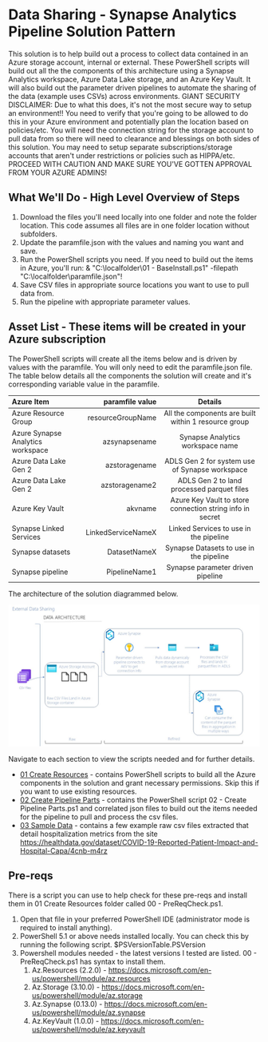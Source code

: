 # Data Sharing - Synapse Analytics Pipeline Solution Pattern 

This solution is to help build out a process to collect data contained in an Azure storage account, internal or external.  These PowerShell scripts will build out all the the components of this architecture using a Synapse Analytics workspace, Azure Data Lake storage, and an Azure Key Vault.  It will also build out the parameter driven pipelines to automate the sharing of the data (example uses CSVs) across environments.  GIANT SECURITY DISCLAIMER: Due to what this does, it's not the most secure way to setup an environment!!  You need to verify that you're going to be allowed to do this in your Azure environment and potentially plan the location based on policies/etc.  You will need the connection string for the storage account to pull data from so there will need to clearance and blessings on both sides of this solution.  You may need to setup separate subscriptions/storage accounts that aren't under restrictions or policies such as HIPPA/etc.  PROCEED WITH CAUTION AND MAKE SURE YOU'VE GOTTEN APPROVAL FROM YOUR AZURE ADMINS!  
	

## What We'll Do - High Level Overview of Steps  

1. Download the files you'll need locally into one folder and note the folder location.  This code assumes all files are in one folder location without subfolders.   
2. Update the paramfile.json with the values and naming you want and save.  
3. Run the PowerShell scripts you need.  If you need to build out the items in Azure, you'll run: 
	& "C:\localfolder\01 - BaseInstall.ps1" -filepath "C:\localfolder\paramfile.json"!
4. Save CSV files in appropriate source locations you want to use to pull data from.  
5. Run the pipeline with appropriate parameter values.  

## Asset List - These items will be created in your Azure subscription 

The PowerShell scripts will create all the items below and is driven by values with the paramfile.  You will only need to edit the paramfile.json file.  The table below details all the components the solution will create and it's corresponding variable value in the paramfile.    

Azure Item | paramfile value | Details
| :--- | ---: | :---:
Azure Resource Group   | resourceGroupName | All the components are built within 1 resource group 
Azure Synapse Analytics workspace  | azsynapsename | Synapse Analytics workspace name
Azure Data Lake Gen 2  | azstoragename | ADLS Gen 2 for system use of Synapse workspace
Azure Data Lake Gen 2  | azstoragename2 | ADLS Gen 2 to land processed parquet files 
Azure Key Vault | akvname | Azure Key Vault to store connection string info in secret
Synapse Linked Services| LinkedServiceNameX | Linked Services to use in the pipeline 
Synapse datasets| DatasetNameX | Synapse Datasets to use in the pipeline
Synapse pipeline | PipelineName1 | Synapse parameter driven pipeline



The architecture of the solution diagrammed below.  


![alt text](https://github.com/hfoley/EDU/blob/master/images/Hope%20Data%20Share%20Architecture.jpg?raw=true)

	
Navigate to each section to view the scripts needed and for further details.  
* [01 Create Resources](https://github.com/hfoley/DataSharePipeline/tree/main/01%20Create%20Resources)   - contains PowerShell scripts to build all the Azure components in the solution and grant necessary permissions. Skip this if you want to use existing resources.  
* [02 Create Pipeline Parts](https://github.com/hfoley/DataSharePipeline/tree/main/02%20Create%20Pipeline%20Parts) - contains the PowerShell script 02 - Create Pipeline Parts.ps1 and correlated json files to build out the items needed for the pipeline to pull and process the csv files.
* [03 Sample Data](https://github.com/hfoley/DataSharePipeline/tree/main/03%20Sample%20Data) - contains a few example raw csv files extracted that detail hospitalization metrics from the site https://healthdata.gov/dataset/COVID-19-Reported-Patient-Impact-and-Hospital-Capa/4cnb-m4rz   

## Pre-reqs
There is a script you can use to help check for these pre-reqs and install them in 01 Create Resources folder called 00 - PreReqCheck.ps1. 

1. Open that file in your preferred PowerShell IDE (administrator mode is required to install anything). 
2. PowerShell 5.1 or above needs installed locally.  You can check this by running the following script. 
		$PSVersionTable.PSVersion
2. Powershell modules needed - the latest versions I tested are listed.  00 - PreReqCheck.ps1 has syntax to install them. 
	1. Az.Resources (2.2.0) - https://docs.microsoft.com/en-us/powershell/module/az.resources
	2. Az.Storage (3.10.0) - https://docs.microsoft.com/en-us/powershell/module/az.storage
	3. Az.Synapse (0.13.0) - https://docs.microsoft.com/en-us/powershell/module/az.synapse
	4. Az.KeyVault (1.0.0) - https://docs.microsoft.com/en-us/powershell/module/az.keyvault

	
